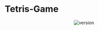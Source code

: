 # Tetris-Game

<p align="center">
  <a style="text-decoration:none" href="https://akash-tanwani.github.io/Tetris-Game/">
   <img src="https://img.shields.io/badge/Play-Game-green" alt="version" />
 </a>
</p>

